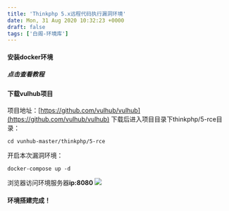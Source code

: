 ```yaml
---
title: 'Thinkphp 5.x远程代码执行漏洞环境'
date: Mon, 31 Aug 2020 10:32:23 +0000
draft: false
tags: ['白阁-环境库']
---
```


#### 安装docker环境

##### 点击查看教程

#### 下载vulhub项目

项目地址：[https://github.com/vulhub/vulhub](https://github.com/vulhub/vulhub) 下载后进入项目目录下thinkphp/5-rce目录：

```
cd vunhub-master/thinkphp/5-rce
```

开启本次漏洞环境：

```
docker-compose up -d
```

浏览器访问环境服务器**ip:8080** ![](https://www.bylibrary.cn/wp-content/uploads/2020/08/15988699031.png)

#### 环境搭建完成！